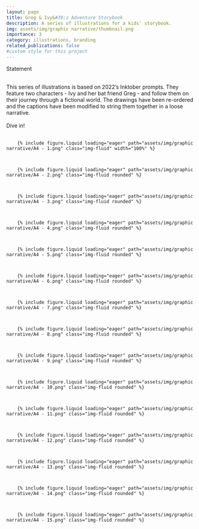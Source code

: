 ```yaml
---
layout: page
title: Greg & Ivy&#39;s Adventure Storybook
description: A series of illustrations for a kids' storybook.
img: assets/img/graphic narrative/thumbnail.png
importance: 3
category: illustrations, branding
related_publications: false
#custom style for this project
---
```

<style>
  .img-fluid {
    border: 1px solid #ffffff;
  }
</style>

<div>
Statement<br><br>

This series of illustrations is based on 2022’s Inktober prompts. They feature two characters - Ivy and her bat friend Greg - and follow them on their journey through a fictional world. The drawings have been re-ordered and the captions have been modified to string them together in a loose narrative.<br><br>
Dive in!<br><br>

</div>


    
        {% include figure.liquid loading="eager" path="assets/img/graphic narrative/A4 - 1.png" class="img-fluid" width="100%" %}
   

  
        {% include figure.liquid loading="eager" path="assets/img/graphic narrative/A4 - 2.png" class="img-fluid rounded" %}
 

 
        {% include figure.liquid loading="eager" path="assets/img/graphic narrative/A4 - 3.png" class="img-fluid rounded" %}
  


        {% include figure.liquid loading="eager" path="assets/img/graphic narrative/A4 - 4.png" class="img-fluid rounded" %}
  

    
        {% include figure.liquid loading="eager" path="assets/img/graphic narrative/A4 - 5.png" class="img-fluid rounded" %}


    
        {% include figure.liquid loading="eager" path="assets/img/graphic narrative/A4 - 6.png" class="img-fluid rounded" %}


    
        {% include figure.liquid loading="eager" path="assets/img/graphic narrative/A4 - 7.png" class="img-fluid rounded" %}
    

    
        {% include figure.liquid loading="eager" path="assets/img/graphic narrative/A4 - 8.png" class="img-fluid rounded" %}
    

    
        {% include figure.liquid loading="eager" path="assets/img/graphic narrative/A4 - 9.png" class="img-fluid rounded" %}
    

    
        {% include figure.liquid loading="eager" path="assets/img/graphic narrative/A4 - 10.png" class="img-fluid rounded" %}
    

    
        {% include figure.liquid loading="eager" path="assets/img/graphic narrative/A4 - 11.png" class="img-fluid rounded" %}
    

    
        {% include figure.liquid loading="eager" path="assets/img/graphic narrative/A4 - 12.png" class="img-fluid rounded" %}
    

    
        {% include figure.liquid loading="eager" path="assets/img/graphic narrative/A4 - 13.png" class="img-fluid rounded" %}
    

    
        {% include figure.liquid loading="eager" path="assets/img/graphic narrative/A4 - 14.png" class="img-fluid rounded" %}
    

    
        {% include figure.liquid loading="eager" path="assets/img/graphic narrative/A4 - 15.png" class="img-fluid rounded" %}
    
